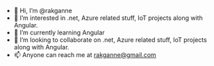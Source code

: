 - 👋 Hi, I’m @rakganne
- 👀 I’m interested in .net, Azure related stuff, IoT projects along with Angular.
- 🌱 I’m currently learning Angular
- 💞️ I’m looking to collaborate on .net, Azure related stuff, IoT projects along with Angular.
- 📫 Anyone can reach me at rakganne@gmail.com

<!---
rakganne/rakganne is a ✨ special ✨ repository because its `README.md` (this file) appears on your GitHub profile.
You can click the Preview link to take a look at your changes.
--->
